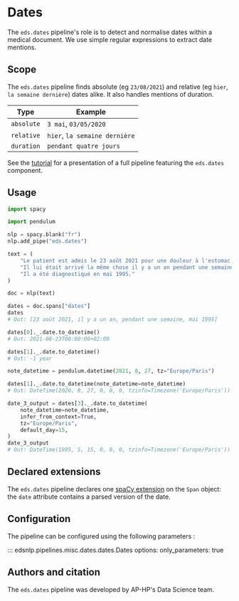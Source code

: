 # Dates

The `eds.dates` pipeline's role is to detect and normalise dates within a medical document.
We use simple regular expressions to extract date mentions.

## Scope

The `eds.dates` pipeline finds absolute (eg `23/08/2021`) and relative (eg `hier`, `la semaine dernière`) dates alike. It also handles mentions of duration.

| Type       | Example                       |
| ---------- | ----------------------------- |
| `absolute` | `3 mai`, `03/05/2020`         |
| `relative` | `hier`, `la semaine dernière` |
| `duration` | `pendant quatre jours`        |

See the [tutorial](../../tutorials/detecting-dates.md) for a presentation of a full pipeline featuring the `eds.dates` component.

## Usage

```python
import spacy

import pendulum

nlp = spacy.blank("fr")
nlp.add_pipe("eds.dates")

text = (
    "Le patient est admis le 23 août 2021 pour une douleur à l'estomac. "
    "Il lui était arrivé la même chose il y a un an pendant une semaine. "
    "Il a été diagnostiqué en mai 1995."
)

doc = nlp(text)

dates = doc.spans["dates"]
dates
# Out: [23 août 2021, il y a un an, pendant une semaine, mai 1995]

dates[0]._.date.to_datetime()
# Out: 2021-08-23T00:00:00+02:00

dates[1]._.date.to_datetime()
# Out: -1 year

note_datetime = pendulum.datetime(2021, 8, 27, tz="Europe/Paris")

dates[1]._.date.to_datetime(note_datetime=note_datetime)
# Out: DateTime(2020, 8, 27, 0, 0, 0, tzinfo=Timezone('Europe/Paris'))

date_3_output = dates[3]._.date.to_datetime(
    note_datetime=note_datetime,
    infer_from_context=True,
    tz="Europe/Paris",
    default_day=15,
)
date_3_output
# Out: DateTime(1995, 5, 15, 0, 0, 0, tzinfo=Timezone('Europe/Paris'))
```

## Declared extensions

The `eds.dates` pipeline declares one [spaCy extension](https://spacy.io/usage/processing-pipelines#custom-components-attributes) on the `Span` object: the `date` attribute contains a parsed version of the date.

## Configuration

The pipeline can be configured using the following parameters :

::: edsnlp.pipelines.misc.dates.dates.Dates
    options:
       only_parameters: true

## Authors and citation

The `eds.dates` pipeline was developed by AP-HP's Data Science team.
